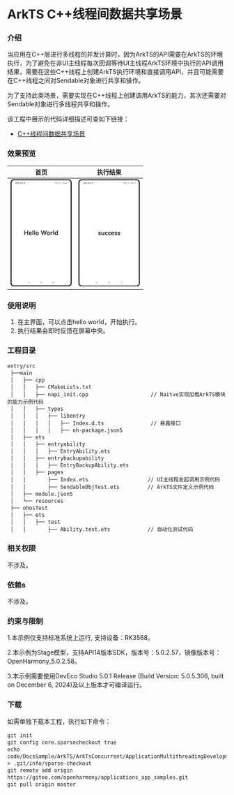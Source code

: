 # ArkTS C++线程间数据共享场景

### 介绍

当应用在C++层进行多线程的并发计算时，因为ArkTS的API需要在ArkTS的环境执行，为了避免在非UI主线程每次回调等待UI主线程ArkTS环境中执行的API调用结果，需要在这些C++线程上创建ArkTS执行环境和直接调用API，并且可能需要在C++线程之间对Sendable对象进行共享和操作。

为了支持此类场景，需要实现在C++线程上创建调用ArkTS的能力，其次还需要对Sendable对象进行多线程共享和操作。

该工程中展示的代码详细描述可查如下链接：

- [C++线程间数据共享场景](https://docs.openharmony.cn/pages/v5.0/zh-cn/application-dev/arkts-utils/native-interthread-shared.md)

### 效果预览

|                             首页                             |                           执行结果                           |
| :----------------------------------------------------------: | :----------------------------------------------------------: |
| <img src="./screenshots/NativeInterthreadShared_1.png" style="zoom:33%;" /> | <img src="./screenshots/NativeInterthreadShared_2.png" style="zoom:33%;" /> |

### 使用说明

1. 在主界面，可以点击hello world，开始执行。
2. 执行结果会即时反馈在屏幕中央。

### 工程目录

```
entry/src
 ├──main
 │   ├── cpp
 │   │   ├── CMakeLists.txt
 │   │   ├── napi_init.cpp                    // Naitve实现加载ArkTS模块的能力示例代码
 │   │   ├── types
 │   │   │   ├── libentry
 │   │   │   │   ├── Index.d.ts               // 暴露接口
 │   │   │   │   ├── oh-package.json5
 │   ├── ets
 │   │   ├── entryability
 │   │   │   ├── EntryAbility.ets
 │   │   ├── entrybackupability
 │   │   │   ├── EntryBackupAbility.ets
 │   │   ├── pages
 │   │       ├── Index.ets                   // UI主线程发起调用示例代码
 │   │       ├── SendableObjTest.ets	     // ArkTS文件定义示例代码
 │   ├── module.json5
 │   └── resources
 ├── ohosTest
 │   ├── ets
 │   │   ├── test
 │   │       ├── Ability.test.ets            // 自动化测试代码
```

### 相关权限

不涉及。

### 依赖s

不涉及。

### 约束与限制

1.本示例仅支持标准系统上运行, 支持设备：RK3568。

2.本示例为Stage模型，支持API14版本SDK，版本号：5.0.2.57，镜像版本号：OpenHarmony_5.0.2.58。

3.本示例需要使用DevEco Studio 5.0.1 Release (Build Version: 5.0.5.306, built on December 6, 2024)及以上版本才可编译运行。

### 下载

如需单独下载本工程，执行如下命令：

````
git init
git config core.sparsecheckout true
echo code/DocsSample/ArkTS/ArkTsConcurrent/ApplicationMultithreadingDevelopment/NativeInterthreadShared > .git/info/sparse-checkout
git remote add origin https://gitee.com/openharmony/applications_app_samples.git
git pull origin master
````